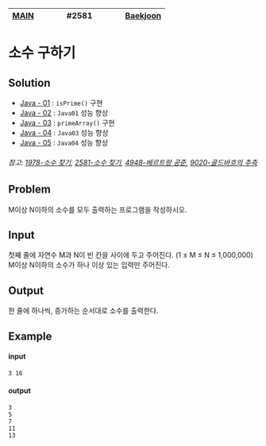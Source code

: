 [MAIN](../../README.md)|<img width=50/>#2581<img width=50/>|[Baekjoon](https://www.acmicpc.net/problem/2581)
-|-|-

# 소수 구하기

## Solution

- [Java - 01](Java01.java) : `isPrime()` 구현
- [Java - 02](Java02.java) : `Java01` 성능 향상
- [Java - 03](Java03.java) : `primeArray()` 구현
- [Java - 04](Java04.java) : `Java03` 성능 향상
- [Java - 05](Java05.java) : `Java04` 성능 향상

###### 참고: [1978-소수 찾기](../bj01978/README.md), [2581-소수 찾기](../bj02581/README.md), [4948-베르트랑 공준](../bj04948/README.md), [9020-골드바흐의 추측](../bj09020/README.md)

## Problem

M이상 N이하의 소수를 모두 출력하는 프로그램을 작성하시오.

## Input

첫째 줄에 자연수 M과 N이 빈 칸을 사이에 두고 주어진다. (1 ≤ M ≤ N ≤ 1,000,000) M이상 N이하의 소수가 하나 이상 있는 입력만 주어진다.

## Output

한 줄에 하나씩, 증가하는 순서대로 소수를 출력한다.

## Example

#### input

```
3 16
```

#### output

```
3
5
7
11
13
```